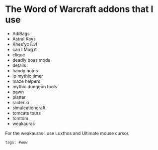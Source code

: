 # The Word of Warcraft addons that I use

- AdiBags
- Astral Keys
- Khes'yc iLvl
- can I Mog it
- clique
- deadly boss mods
- details
- handy notes
- ip mythic timer
- maze helpers
- mythic dungeon tools
- pawn
- platter
- raider.io
- simulcationcraft
- tomcats tours
- tomtom
- weakauras

For the weakauras I use Luxthos and Ultimate mouse cursor.

    tags: #wow

